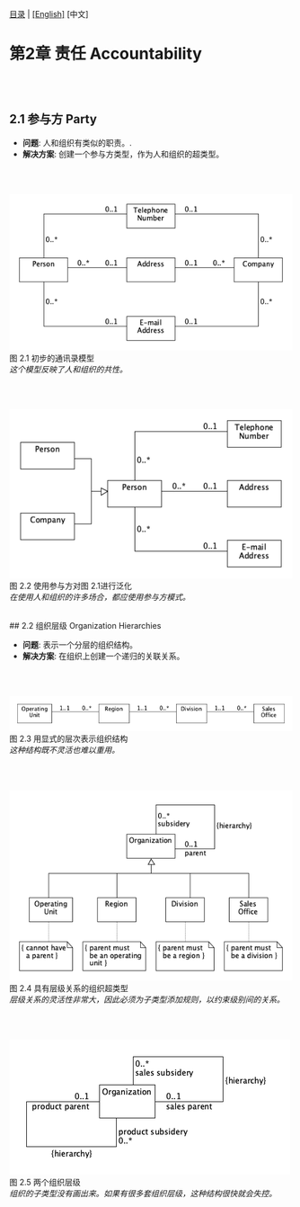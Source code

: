 [目录](../README_CN.md) | [[English]](c02_en.md) [中文]

# 第2章 责任 Accountability

<br/>

<br/>

## 2.1 参与方 Party

* **问题**: 人和组织有类似的职责。.  
* **解决方案**: 创建一个参与方类型，作为人和组织的超类型。  

<br/>
<br/>

![](f2.1.png)  
图 2.1 初步的通讯录模型  
*这个模型反映了人和组织的共性。*  

<br/>
<br/>

![](f2.2.png)  
图 2.2  使用参与方对图 2.1进行泛化   
*在使用人和组织的许多场合，都应使用参与方模式。*  

<br/>
## 2.2 组织层级 Organization Hierarchies

* **问题**: 表示一个分层的组织结构。  
* **解决方案**: 在组织上创建一个递归的关联关系。  

<br/>
<br/>

![](f2.3.png)  
图 2.3  用显式的层次表示组织结构  
*这种结构既不灵活也难以重用。*  

<br/>
<br/>

![](f2.4.png)  
图 2.4  具有层级关系的组织超类型  
*层级关系的灵活性非常大，因此必须为子类型添加规则，以约束级别间的关系。*  


<br/>
<br/>

![](f2.5.png)  
图 2.5  两个组织层级  
*组织的子类型没有画出来。如果有很多套组织层级，这种结构很快就会失控。*  

